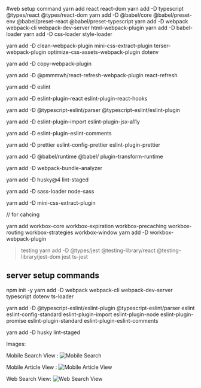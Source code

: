 #web setup command
yarn add react react-dom
yarn add -D typescript @types/react @types/react-dom
yarn add -D @babel/core @babel/preset-env @babel/preset-react @babel/preset-typescript
yarn add -D webpack webpack-cli webpack-dev-server html-webpack-plugin
yarn add -D babel-loader
yarn add -D css-loader style-loader

yarn add -D clean-webpack-plugin mini-css-extract-plugin terser-webpack-plugin optimize-css-assets-webpack-plugin dotenv

yarn add -D copy-webpack-plugin

yarn add -D @pmmmwh/react-refresh-webpack-plugin react-refresh

yarn add -D eslint

yarn add -D eslint-plugin-react eslint-plugin-react-hooks

yarn add -D @typescript-eslint/parser @typescript-eslint/eslint-plugin

yarn add -D eslint-plugin-import eslint-plugin-jsx-a11y

yarn add -D eslint-plugin-eslint-comments

yarn add -D prettier eslint-config-prettier eslint-plugin-prettier

yarn add -D @babel/runtime @babel/ plugin-transform-runtime

yarn add -D webpack-bundle-analyzer

yarn add -D husky@4 lint-staged

yarn add -D sass-loader node-sass

yarn add -D mini-css-extract-plugin

// for cahcing

yarn add workbox-core workbox-expiration workbox-precaching workbox-routing workbox-strategies workbox-window
yarn add -D workbox-webpack-plugin

> testing
> yarn add -D @types/jest @testing-library/react @testing-library/jest-dom jest ts-jest

## server setup commands

npm init -y
yarn add -D webpack webpack-cli webpack-dev-server typescript dotenv ts-loader

yarn add -D @typescript-eslint/eslint-plugin @typescript-eslint/parser eslint eslint-config-standard eslint-plugin-import eslint-plugin-node eslint-plugin-promise eslint-plugin-standard eslint-plugin-eslint-comments

yarn add -D husky lint-staged


Images:

Mobile Search View : 
![Mobile Search](https://github.com/yasoza/news-portal/blob/master/demo/screenshot-search-mobile.png?raw=true)

Mobile Article View : 
![Mobile Article View](https://github.com/yasoza/news-portal/blob/master/demo/screenshot-iframe-mobile.png?raw=true)

Web Search View:
![Web Search View](https://github.com/yasoza/news-portal/blob/master/demo/screenshot-search.png?raw=true)
